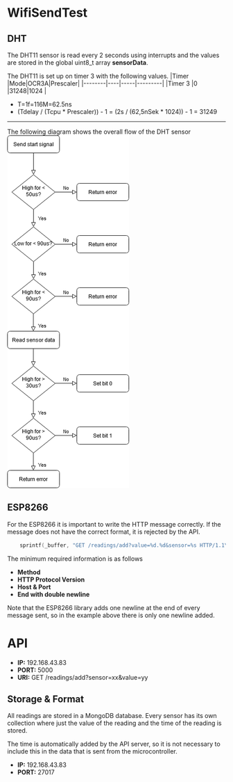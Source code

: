 # WifiSendTest

## DHT
The DHT11 sensor is read every 2 seconds using interrupts and the values are stored in the global uint8_t array **sensorData**.

The DHT11 is set up on timer 3 with the following values.
|Timer   |Mode|OCR3A|Prescaler|
|--------|----|-----|---------|
|Timer 3 |0   |31248‬|1024     |

- T=1f=116M=62.5ns
- (Tdelay / (Tcpu * Prescaler)) - 1 = (2s / (62,5nSek * 1024)) - 1 = 31249
----
The following diagram shows the overall flow of the DHT sensor
![DHT11-Flow](DHT-Diagram.png)

## ESP8266

For the ESP8266 it is important to write the HTTP message correctly. If the message does not have the correct format, it is rejected by the API.

```c
	sprintf(_buffer, "GET /readings/add?value=%d.%d&sensor=%s HTTP/1.1\r\nhost: %s:%s\r\n", sensorData[sensorRead], sensorData[sensorRead + 1], sensor, DOMAIN, PORT);
```
The minimum required information is as follows
- **Method**
- **HTTP Protocol Version**
- **Host & Port**
- **End with double newline**

Note that the ESP8266 library adds one newline at the end of every message sent, so in the example above there is only one newline added.

# API

- **IP:** 192.168.43.83
- **PORT:** 5000
- **URI:** GET /readings/add?sensor=xx&value=yy

## Storage & Format
All readings are stored in a MongoDB database. Every sensor has its own collection where just the value of the reading and the time of the reading is stored.

The time is automatically added by the API server, so it is not necessary to include this in the data that is sent from the microcontroller.

- **IP:** 192.168.43.83
- **PORT:** 27017